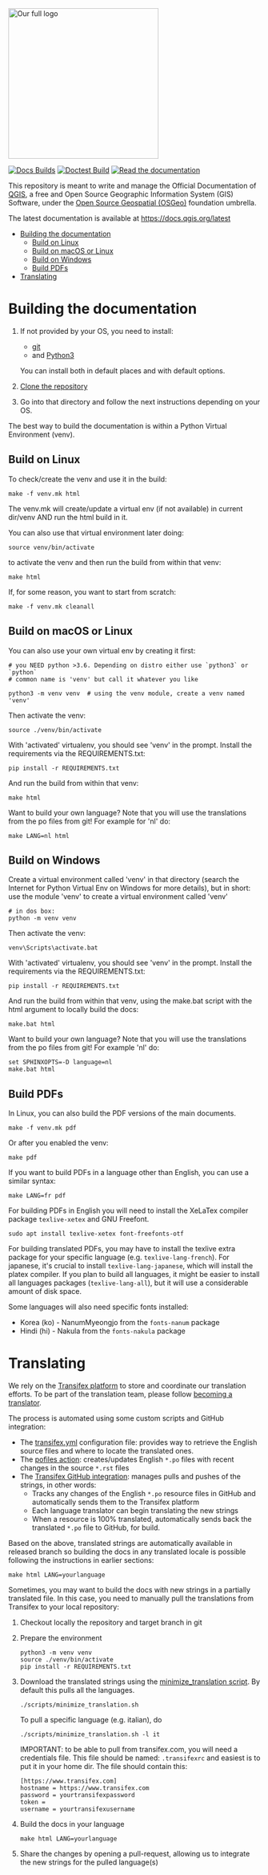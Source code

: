 <img src="https://github.com/qgis/QGIS/blob/master/images/README-md/main_logo.png" width="300" alt="Our full logo">

[![Docs Builds](https://github.com/qgis/QGIS-Documentation/workflows/Docs%20builds/badge.svg?branch=master)](https://github.com/qgis/QGIS-Documentation/actions/workflows/builds.yml?query=branch%3Amaster+event%3Apush)
[![Doctest Build](https://github.com/qgis/QGIS-Documentation/workflows/Doctest%20build/badge.svg?branch=master)](https://github.com/qgis/QGIS-Documentation/actions/workflows/doctest.yml?query=branch%3Amaster+event%3Apush)
[![Read the documentation](https://img.shields.io/badge/Read-the%20docs-green.svg)](https://docs.qgis.org/testing/)


This repository is meant to write and manage the Official Documentation of [QGIS](https://qgis.org),
a free and Open Source Geographic Information System (GIS) Software, under the
[Open Source Geospatial (OSGeo)](https://www.osgeo.org) foundation umbrella.

The latest documentation is available at <https://docs.qgis.org/latest>

* [Building the documentation](#building-the-documentation)
   * [Build on Linux](#build-on-linux)
   * [Build on macOS or Linux](#build-on-macos-or-linux)
   * [Build on Windows](#build-on-windows)
   * [Build PDFs](#build-pdfs)
* [Translating](#translating)

# Building the documentation

1. If not provided by your OS, you need to install:

   - [git](https://git-scm.com/download/)
   - and [Python3](https://www.python.org/downloads/)

   You can install both in default places and with default options.
1. [Clone the repository](https://help.github.com/en/github/creating-cloning-and-archiving-repositories/cloning-a-repository)
1. Go into that directory and follow the next instructions depending on your OS.

The best way to build the documentation is within a Python Virtual Environment (venv).

## Build on Linux

To check/create the venv and use it in the build:

```
make -f venv.mk html
```

The venv.mk will create/update a virtual env (if not available) in current dir/venv AND run the html build in it.

You can also use that virtual environment later doing:

```
source venv/bin/activate
```

to activate the venv and then run the build from within that venv:

```
make html
```

If, for some reason, you want to start from scratch:

```
make -f venv.mk cleanall
```

## Build on macOS or Linux

You can also use your own virtual env by creating it first:

```
# you NEED python >3.6. Depending on distro either use `python3` or `python`
# common name is 'venv' but call it whatever you like

python3 -m venv venv  # using the venv module, create a venv named 'venv'
```

Then activate the venv:

```
source ./venv/bin/activate
```

With 'activated' virtualenv, you should see 'venv' in the prompt. Install the requirements via the REQUIREMENTS.txt:

```
pip install -r REQUIREMENTS.txt
```

And run the build from within that venv:

```
make html
```

Want to build your own language? Note that you will use the translations from the po files from git! For example for 'nl' do:

```
make LANG=nl html
```

## Build on Windows

Create a virtual environment called 'venv' in that directory (search the Internet for Python Virtual
Env on Windows for more details), but in short: use the module 'venv' to create a virtual environment called 'venv'

```
# in dos box:
python -m venv venv
```

Then activate the venv:

```
venv\Scripts\activate.bat
```

With 'activated' virtualenv, you should see 'venv' in the prompt. Install the requirements via the REQUIREMENTS.txt:

```
pip install -r REQUIREMENTS.txt
```

And run the build from within that venv, using the make.bat script with the html argument to locally build the docs:

```
make.bat html
```

Want to build your own language? Note that you will use the translations from the po files from git! For example 'nl' do:

```
set SPHINXOPTS=-D language=nl
make.bat html
```

## Build PDFs

In Linux, you can also build the PDF versions of the main documents.

```
make -f venv.mk pdf
```

Or after you enabled the venv:

```
make pdf
```

If you want to build PDFs in a language other than English, you can use a similar syntax:

```
make LANG=fr pdf
```

For building PDFs in English you will need to install the XeLaTex compiler package `texlive-xetex` and GNU Freefont.

```
sudo apt install texlive-xetex font-freefonts-otf
```

For building translated PDFs, you may have to install the texlive extra package
for your specific language (e.g. `texlive-lang-french`).
For japanese, it's crucial to install `texlive-lang-japanese`, which will install the platex compiler.
If you plan to build all languages, it might be easier to install all languages packages (`texlive-lang-all`),
but it will use a considerable amount of disk space.

Some languages will also need specific fonts installed:

-   Korea (ko) - NanumMyeongjo from the `fonts-nanum` package
-   Hindi (hi) - Nakula from the `fonts-nakula` package

# Translating

We rely on the [Transifex platform](https://transifex.com) to store and coordinate
our translation efforts. To be part of the translation team, please follow
[becoming a translator](https://www.qgis.org/en/site/getinvolved/translate.html#becoming-a-translator).

The process is automated using some custom scripts and GitHub integration:
* The [transifex.yml](transifex.yml) configuration file:
  provides way to retrieve the English source files and where to locate the translated ones.
* The [pofiles action](.github/workflows/pofiles.yml): creates/updates English `*.po` files
  with recent changes in the source `*.rst` files
* The [Transifex GitHub integration](https://docs.transifex.com/integrations/transifex-github-integration):
  manages pulls and pushes of the strings, in other words:
  - Tracks any changes of the English `*.po` resource files in GitHub
    and automatically sends them to the Transifex platform
  - Each language translator can begin translating the new strings
  - When a resource is 100% translated, automatically sends back
    the translated `*.po` file to GitHub, for build.

Based on the above, translated strings are automatically available in released
branch so building the docs in any translated locale is possible following
the instructions in earlier sections:
```
make html LANG=yourlanguage
```

Sometimes, you may want to build the docs with new strings in a partially translated file.
In this case, you need to manually pull the translations from Transifex to your local repository:

1. Checkout locally the repository and target branch in git
1. Prepare the environment
   ```
   python3 -m venv venv
   source ./venv/bin/activate
   pip install -r REQUIREMENTS.txt
   ```
1. Download the translated strings using the [minimize_translation script](scripts/minimize_translation.sh).
   By default this pulls all the languages.
   ```
   ./scripts/minimize_translation.sh
   ```
   To pull a specific language (e.g. italian), do
   ```
   ./scripts/minimize_translation.sh -l it
   ```

   IMPORTANT: to be able to pull from transifex.com, you will need a credentials file. 
   This file should be named: ``.transifexrc`` and easiest is to put it in your home dir. 
   The file should contain this:
   ```
   [https://www.transifex.com]
   hostname = https://www.transifex.com
   password = yourtransifexpassword
   token = 
   username = yourtransifexusername
   ```
1. Build the docs in your language
   ```
   make html LANG=yourlanguage
   ```
1. Share the changes by opening a pull-request, allowing us to integrate
   the new strings for the pulled language(s)
